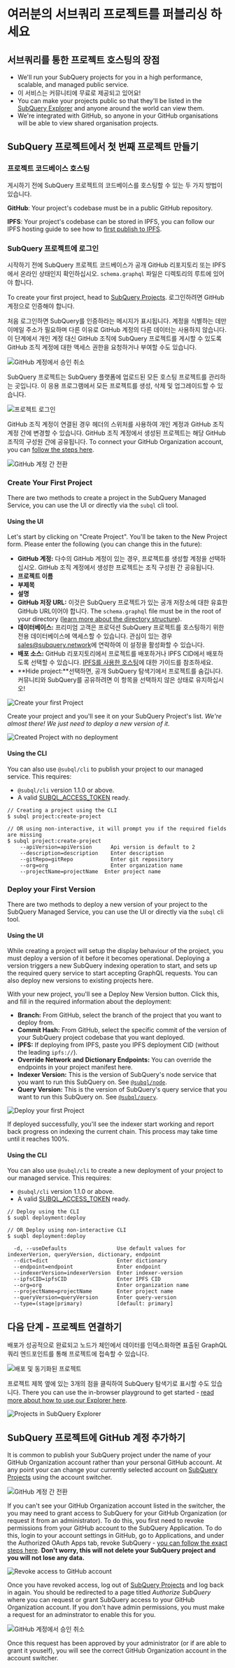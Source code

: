 # 여러분의 서브쿼리 프로젝트를 퍼블리싱 하세요

## 서브쿼리를 통한 프로젝트 호스팅의 장점

- We'll run your SubQuery projects for you in a high performance, scalable, and managed public service.
- 이 서비스는 커뮤니티에 무료로 제공되고 있어요!
- You can make your projects public so that they'll be listed in the [SubQuery Explorer](https://explorer.subquery.network) and anyone around the world can view them.
- We're integrated with GitHub, so anyone in your GitHub organisations will be able to view shared organisation projects.

## SubQuery 프로젝트에서 첫 번째 프로젝트 만들기

### 프로젝트 코드베이스 호스팅

게시하기 전에 SubQuery 프로젝트의 코드베이스를 호스팅할 수 있는 두 가지 방법이 있습니다.

**GitHub**: Your project's codebase must be in a public GitHub repository.

**IPFS**: Your project's codebase can be stored in IPFS, you can follow our IPFS hosting guide to see how to [first publish to IPFS](../run_publish/ipfs.md).

### SubQuery 프로젝트에 로그인

시작하기 전에 SubQuery 프로젝트 코드베이스가 공개 GitHub 리포지토리 또는 IPFS에서 온라인 상태인지 확인하십시오. `schema.graphql` 파일은 디렉토리의 루트에 있어야 합니다.

To create your first project, head to [SubQuery Projects](https://project.subquery.network). 로그인하려면 GitHub 계정으로 인증해야 합니다.

처음 로그인하면 SubQuery를 인증하라는 메시지가 표시됩니다. 계정을 식별하는 데만 이메일 주소가 필요하며 다른 이유로 GitHub 계정의 다른 데이터는 사용하지 않습니다. 이 단계에서 개인 계정 대신 GitHub 조직에 SubQuery 프로젝트를 게시할 수 있도록 GitHub 조직 계정에 대한 액세스 권한을 요청하거나 부여할 수도 있습니다.

![GitHub 계정에서 승인 취소](/assets/img/project_auth_request.png)

SubQuery 프로젝트는 SubQuery 플랫폼에 업로드된 모든 호스팅 프로젝트를 관리하는 곳입니다. 이 응용 프로그램에서 모든 프로젝트를 생성, 삭제 및 업그레이드할 수 있습니다.

![프로젝트 로그인](/assets/img/projects-dashboard.png)

GitHub 조직 계정이 연결된 경우 헤더의 스위처를 사용하여 개인 계정과 GitHub 조직 계정 간에 변경할 수 있습니다. GitHub 조직 계정에서 생성된 프로젝트는 해당 GitHub 조직의 구성원 간에 공유됩니다. To connect your GitHub Organization account, you can [follow the steps here](publish.md#add-github-organization-account-to-subquery-projects).

![GitHub 계정 간 전환](/assets/img/projects-account-switcher.png)

### Create Your First Project

There are two methods to create a project in the SubQuery Managed Service, you can use the UI or directly via the `subql` cli tool.

#### Using the UI

Let's start by clicking on "Create Project". You'll be taken to the New Project form. Please enter the following (you can change this in the future):

- **GitHub 계정:** 다수의 GitHub 계정이 있는 경우, 프로젝트를 생성할 계정을 선택하십시오. GitHub 조직 계정에서 생성한 프로젝트는 조직 구성원 간 공유됩니다.
- **프로젝트 이름**
- **부제목**
- **설명**
- **GitHub 저장 URL:** 이것은 SubQuery 프로젝트가 있는 공개 저장소에 대한 유효한 GitHub URL이어야 합니다. The `schema.graphql` file must be in the root of your directory ([learn more about the directory structure](../build/introduction.md#directory-structure)).
- **데이터베이스:** 프리미엄 고객은 프로덕션 SubQuery 프로젝트를 호스팅하기 위한 전용 데이터베이스에 액세스할 수 있습니다. 관심이 있는 경우 [sales@subquery.network](mailto:sales@subquery.network)에 연락하여 이 설정을 활성화할 수 있습니다.
- **배포 소스:** GitHub 리포지토리에서 프로젝트를 배포하거나 IPFS CID에서 배포하도록 선택할 수 있습니다. [IPFS를 사용한 호스팅](ipfs.md)에 대한 가이드를 참조하세요.
- **Hide project:**선택하면, 공개 SubQuery 탐색기에서 프로젝트를 숨깁니다. 커뮤니티와 SubQuery를 공유하려면 이 항목을 선택하지 않은 상태로 유지하십시오!

![Create your first Project](/assets/img/projects-create.png)

Create your project and you'll see it on your SubQuery Project's list. _We're almost there! We just need to deploy a new version of it._

![Created Project with no deployment](/assets/img/projects-no-deployment.png)

#### Using the CLI

You can also use `@subql/cli` to publish your project to our managed service. This requires:

- `@subql/cli` version 1.1.0 or above.
- A valid [SUBQL_ACCESS_TOKEN](../run_publish/ipfs.md#prepare-your-subql-access-token) ready.

```shell
// Creating a project using the CLI
$ subql project:create-project

// OR using non-interactive, it will prompt you if the required fields are missing
$ subql project:create-project
    --apiVersion=apiVersion      Api version is default to 2
    --description=description    Enter description
    --gitRepo=gitRepo            Enter git repository
    --org=org                    Enter organization name
    --projectName=projectName  Enter project name
```

### Deploy your First Version

There are two methods to deploy a new version of your project to the SubQuery Managed Service, you can use the UI or directly via the `subql` cli tool.

#### Using the UI

While creating a project will setup the display behaviour of the project, you must deploy a version of it before it becomes operational. Deploying a version triggers a new SubQuery indexing operation to start, and sets up the required query service to start accepting GraphQL requests. You can also deploy new versions to existing projects here.

With your new project, you'll see a Deploy New Version button. Click this, and fill in the required information about the deployment:

- **Branch:** From GitHub, select the branch of the project that you want to deploy from.
- **Commit Hash:** From GitHub, select the specific commit of the version of your SubQuery project codebase that you want deployed.
- **IPFS:** If deploying from IPFS, paste you IPFS deployment CID (without the leading `ipfs://`).
- **Override Network and Dictionary Endpoints:** You can override the endpoints in your project manifest here.
- **Indexer Version:** This is the version of SubQuery's node service that you want to run this SubQuery on. See [`@subql/node`](https://www.npmjs.com/package/@subql/node).
- **Query Version:** This is the version of SubQuery's query service that you want to run this SubQuery on. See [`@subql/query`](https://www.npmjs.com/package/@subql/query).

![Deploy your first Project](https://static.subquery.network/media/projects/projects-first-deployment.png)

If deployed successfully, you'll see the indexer start working and report back progress on indexing the current chain. This process may take time until it reaches 100%.

#### Using the CLI

You can also use `@subql/cli` to create a new deployment of your project to our managed service. This requires:

- `@subql/cli` version 1.1.0 or above.
- A valid [SUBQL_ACCESS_TOKEN](../run_publish/ipfs.md#prepare-your-subql-access-token) ready.

```shell
// Deploy using the CLI
$ suqbl deployment:deploy

// OR Deploy using non-interactive CLI
$ suqbl deployment:deploy

  -d, --useDefaults                Use default values for indexerVerion, queryVersion, dictionary, endpoint
  --dict=dict                      Enter dictionary
  --endpoint=endpoint              Enter endpoint
  --indexerVersion=indexerVersion  Enter indexer-version
  --ipfsCID=ipfsCID                Enter IPFS CID
  --org=org                        Enter organization name
  --projectName=projectName        Enter project name
  --queryVersion=queryVersion      Enter query-version
  --type=(stage|primary)           [default: primary]
```

## 다음 단계 - 프로젝트 연결하기

배포가 성공적으로 완료되고 노드가 체인에서 데이터를 인덱스화하면 표출된 GraphQL 쿼리 엔드포인트를 통해 프로젝트에 접속할 수 있습니다.

![배포 및 동기화된 프로젝트](/assets/img/projects-deploy-sync.png)

프로젝트 제목 옆에 있는 3개의 점을 클릭하여 SubQuery 탐색기로 표시할 수도 있습니다. There you can use the in-browser playground to get started - [read more about how to use our Explorer here](../run_publish/query.md).

![Projects in SubQuery Explorer](/assets/img/projects-explorer.png)

## SubQuery 프로젝트에 GitHub 계정 추가하기

It is common to publish your SubQuery project under the name of your GitHub Organization account rather than your personal GitHub account. At any point your can change your currently selected account on [SubQuery Projects](https://project.subquery.network) using the account switcher.

![GitHub 계정 간 전환](/assets/img/projects-account-switcher.png)

If you can't see your GitHub Organization account listed in the switcher, the you may need to grant access to SubQuery for your GitHub Organization (or request it from an administrator). To do this, you first need to revoke permissions from your GitHub account to the SubQuery Application. To do this, login to your account settings in GitHub, go to Applications, and under the Authorized OAuth Apps tab, revoke SubQuery - [you can follow the exact steps here](https://docs.github.com/en/github/authenticating-to-github/keeping-your-account-and-data-secure/reviewing-your-authorized-applications-oauth). **Don't worry, this will not delete your SubQuery project and you will not lose any data.**

![Revoke access to GitHub account](/assets/img/project_auth_revoke.png)

Once you have revoked access, log out of [SubQuery Projects](https://project.subquery.network) and log back in again. You should be redirected to a page titled _Authorize SubQuery_ where you can request or grant SubQuery access to your GitHub Organization account. If you don't have admin permissions, you must make a request for an adminstrator to enable this for you.

![GitHub 계정에서 승인 취소](/assets/img/project_auth_request.png)

Once this request has been approved by your administrator (or if are able to grant it youself), you will see the correct GitHub Organization account in the account switcher.
